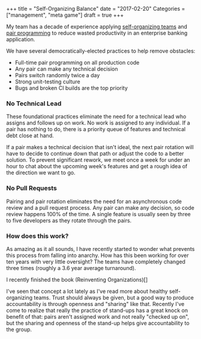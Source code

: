 +++
title = "Self-Organizing Balance"
date = "2017-02-20"
Categories = ["management", "meta game"]
draft = true
+++

My team has a decade of experience applying
[self-organizing teams](/self-organizing-teams/) and
[pair programming](/pairprogramming/) to reduce wasted productivity in an
enterprise banking application.

We have several democratically-elected practices to help remove obstacles:

+ Full-time pair programming on all production code
+ Any pair can make any technical decision
+ Pairs switch randomly twice a day
+ Strong unit-testing culture
+ Bugs and broken CI builds are the top priority

### No Technical Lead

These foundational practices eliminate the need for a technical lead who assigns
and follows up on work. No work is assigned to any individual. If a pair has
nothing to do, there is a priority queue of features and technical debt close at
hand. 

If a pair makes a technical decision that isn't ideal, the next pair rotation
will have to decide to continue down that path or adjust the code to a better
solution. To prevent significant rework, we meet once a week for under an hour
to chat about the upcoming week's features and get a rough idea of the direction
we want to go.

### No Pull Requests

Pairing and pair rotation eliminates the need for an asynchronous code review
and a pull request process. Any pair can make any decision, so code review
happens 100% of the time. A single feature is usually seen by three to five
developers as they rotate through the pairs.

### How does this work?

As amazing as it all sounds, I have recently started to wonder what prevents
this process from falling into anarchy. How has this been working for over ten
years with very little oversight? The teams have completely changed three times
(roughly a 3.6 year average turnaround). 

I recently finished the book (Reinventing Organizations)[]


I've seen that concept a lot lately as I've read more about healthy
self-organizing teams. Trust should always be given, but a good way to produce
accountability is through openness and "sharing" like that. Recently I've come
to realize that really the practice of stand-ups has a great knock on benefit of
that: pairs aren't assigned work and not really "checked up on", but the sharing
and openness of the stand-up helps give accountability to the group.
